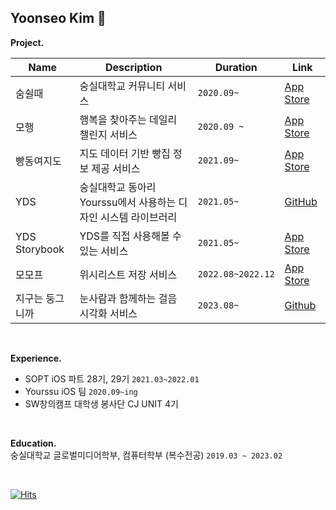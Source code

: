 ## Yoonseo Kim 🥦


**Project.**

| Name                    | Description                                       | Duration      | Link                                                                                             |
|---------------------------------|---------------------------------------------------|---------------|--------------------------------------------------------------------------------------------------|
| 숨쉴때                            | 숭실대학교 커뮤니티 서비스                                 | `2020.09~`     | [App Store](https://apps.apple.com/app/sumswilddae/id1626690112)                              |
| 모행                             | 행복을 찾아주는 데일리 챌린지 서비스                 |       `2020.09 ~`        | [App Store](https://apps.apple.com/kr/app/%EB%AA%A8%ED%96%89-%ED%96%89%EB%B3%B5%EC%9D%84-%EC%B0%BE%EC%95%84%EC%A3%BC%EB%8A%94-%EB%8D%B0%EC%9D%BC%EB%A6%AC-%EC%B1%8C%EB%A6%B0%EC%A7%80-%EC%95%B1/id1591164394) |
| 빵동여지도                         | 지도 데이터 기반 빵집 정보 제공 서비스                        | `2021.09~`      | [App Store](https://apps.apple.com/kr/app/%EB%B9%B5%EB%8F%99%EC%97%AC%EC%A7%80%EB%8F%84/id1595032110) |
| YDS                             | 숭실대학교 동아리 Yourssu에서 사용하는 디자인 시스템 라이브러리  |          `2021.05~`     |  [GitHub](https://github.com/yourssu/YDS-iOS) |
| YDS Storybook               | YDS를 직접 사용해볼 수 있는 서비스|          `2021.05~`     | [App Store](https://apps.apple.com/kr/app/yds-storybook/id1584167620)|
| 모모프                           | 위시리스트 저장 서비스                               |       `2022.08~2022.12`        | [App Store](https://apps.apple.com/sg/app/%EB%AA%A8%EB%AA%A8%ED%94%84-momof/id1637809414)        |
| 지구는 둥그니까                     | 눈사람과 함께하는 걸음 시각화 서비스           |       `2023.08~`        | [Github](https://github.com/Earth-Is-Round/Client-iOS)|

</br>

**Experience.**
- SOPT iOS 파트 28기, 29기 `2021.03~2022.01`
- Yourssu iOS 팀 `2020.09~ing`
- SW창의캠프 대학생 봉사단 CJ UNIT 4기
</br>

**Education.**
</br>숭실대학교 글로벌미디어학부, 컴퓨터학부 (복수전공) `2019.03 ~ 2023.02`


</br>

[![Hits](https://hits.seeyoufarm.com/api/count/incr/badge.svg?url=https%3A%2F%2Fgithub.com%2Fezidayzi&count_bg=%23B4B4B4&title_bg=%23555555&icon=&icon_color=%23E7E7E7&title=hits&edge_flat=true)](https://hits.seeyoufarm.com)

